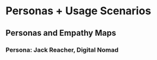 # Personas + Usage Scenarios

## Personas and Empathy Maps
### Persona: Jack Reacher, Digital Nomad

